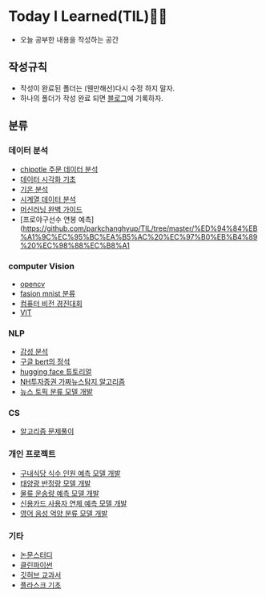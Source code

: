 # Today I Learned(TIL)👨‍🏫
- 오늘 공부한 내용을 작성하는 공간

## 작성규칙
- 작성이 완료된 폴더는 (웬만해선)다시 수정 하지 말자.
- 하나의 폴더가 작성 완료 되면 [블로그](https://ariz1623.tistory.com/)에 기록하자.

## 분류

### 데이터 분석
- [chipotle 주문 데이터 분석](https://github.com/parkchanghyup/TIL/tree/master/chipotle%20%EC%A3%BC%EB%AC%B8%20%EB%8D%B0%EC%9D%B4%ED%84%B0%20%EB%B6%84%EC%84%9D)
- [데이터 시각화 기초](https://github.com/parkchanghyup/TIL/tree/master/%EB%8D%B0%EC%9D%B4%ED%84%B0%20%EC%8B%9C%EA%B0%81%ED%99%94%20%EA%B8%B0%EC%B4%88)
- [기온 분석](https://github.com/parkchanghyup/TIL/tree/master/%EC%83%88%ED%95%B4%20%EC%B2%AB%EB%82%A0%EC%9D%98%20%EA%B8%B0%EC%98%A8%20%EA%B7%B8%EB%9E%98%ED%94%84)
- [시계열 데이터 분석](https://github.com/parkchanghyup/TIL/tree/master/%EC%8B%9C%EA%B3%84%EC%97%B4%20%EB%8D%B0%EC%9D%B4%ED%84%B0%20%EB%B6%84%EC%84%9D(%EB%B9%84%ED%8A%B8%EC%BD%94%EC%9D%B8%20%EC%8B%9C%EC%84%B8%EC%98%88%EC%B8%A1))
- [머신러닝 완벽 가이드](https://github.com/parkchanghyup/TIL/tree/master/%EC%9D%B8%ED%94%84%EB%9F%B0_%EB%A8%B8%EC%8B%A0%EB%9F%AC%EB%8B%9D%EC%99%84%EB%B2%BD%EA%B0%80%EC%9D%B4%EB%93%9C)
- [프로야구선수 연봉 예측](https://github.com/parkchanghyup/TIL/tree/master/%ED%94%84%EB%A1%9C%EC%95%BC%EA%B5%AC%20%EC%97%B0%EB%B4%89%20%EC%98%88%EC%B8%A1

### computer Vision
- [opencv](https://github.com/parkchanghyup/TIL/tree/master/open-cv)
- [fasion mnist 분류](https://github.com/parkchanghyup/Dacon/tree/main/fasion%20mnist)
- [컴퓨터 비전 경진대회](https://github.com/parkchanghyup/Dacon/tree/main/%EC%A0%9C%202%ED%9A%8C%20%EC%BB%B4%ED%93%A8%ED%84%B0%20%EB%B9%84%EC%A0%84%20%EA%B2%BD%EC%A7%84%EB%8C%80%ED%9A%8C)
- [VIT](123)
### NLP
- [감성 분석](https://github.com/parkchanghyup/TIL/tree/master/%EA%B0%90%EC%84%B1%EB%B6%84%EC%84%9D)
- [구글 bert의 정석](https://github.com/parkchanghyup/TIL/tree/master/%EA%B5%AC%EA%B8%80%20bert%EC%9D%98%20%EC%A0%95%EC%84%9D)
- [hugging face 튜토리얼](https://github.com/parkchanghyup/huggingface-Tutorials)
- [NH투자증권 가짜뉴스탐지 알고리즘](https://github.com/parkchanghyup/Dacon/https://github.com/parkchanghyup/Dacon/tree/main/NH%ED%88%AC%EC%9E%90%EC%A6%9D%EA%B6%8C_%EA%B0%80%EC%A7%9C%EB%89%B4%EC%8A%A4%ED%83%90%EC%A7%80%EC%95%8C%EA%B3%A0%EB%A6%AC%EC%A6%98)
- [뉴스 토픽 분류 모델 개발](https://github.com/parkchanghyup/Dacon/tree/main/%EB%89%B4%EC%8A%A4%20%ED%86%A0%ED%94%BD%20%EB%B6%84%EB%A5%98%20AI%20%EA%B2%BD%EC%A7%84%EB%8C%80%ED%9A%8C)

### CS
- [알고리즘 문제풀이](https://github.com/parkchanghyup/algorithm)


### 개인 프로젝트

- [구내식당 식수 인원 예측 모델 개발](https://github.com/parkchanghyup/Dacon/tree/main/%EA%B5%AC%EB%82%B4%EC%8B%9D%EB%8B%B9%20%EC%8B%9D%EC%88%98%20%EC%9D%B8%EC%9B%90%20%EC%98%88%EC%B8%A1)
- [태양광 반정량 모델 개발](https://github.com/parkchanghyup/Dacon/tree/main/%EB%8F%99%EC%84%9C%EB%B0%9C%EC%A0%84)
- [물류 운송량 예측 모델 개발](https://github.com/parkchanghyup/Dacon/tree/main/%EB%AC%BC%EB%A5%98%20%EC%9A%B4%EC%86%A1%EB%9F%89%20%EC%98%88%EC%B8%A1)
- [신용카드 사용자 연체 예측 모델 개발](https://github.com/parkchanghyup/Dacon/tree/main/%EC%8B%A0%EC%9A%A9%EC%B9%B4%EB%93%9C%20%EC%82%AC%EC%9A%A9%EC%9E%90%20%EC%97%B0%EC%B2%B4%20%EC%98%88%EC%B8%A1%20AI%20%EA%B2%BD%EC%A7%84%EB%8C%80%ED%9A%8C)
- [영어 음성 억양 분류 모델 개발](https://github.com/parkchanghyup/Dacon/tree/main/%EC%98%81%EC%96%B4%20%EC%9D%8C%EC%84%B1%20%EB%B6%84%EB%A5%98)
### 기타

- [논문스터디](https://github.com/parkchanghyup/TIL/tree/master/%EB%85%BC%EB%AC%B8%EC%8A%A4%ED%84%B0%EB%94%94)
- [클린파이썬](https://github.com/parkchanghyup/TIL/tree/master/%ED%81%B4%EB%A6%B0%ED%8C%8C%EC%9D%B4%EC%8D%AC)
- [깃허브 교과서](https://github.com/parkchanghyup/github_coursebook)
- [플라스크 기초](https://github.com/parkchanghyup/Flask_study)
